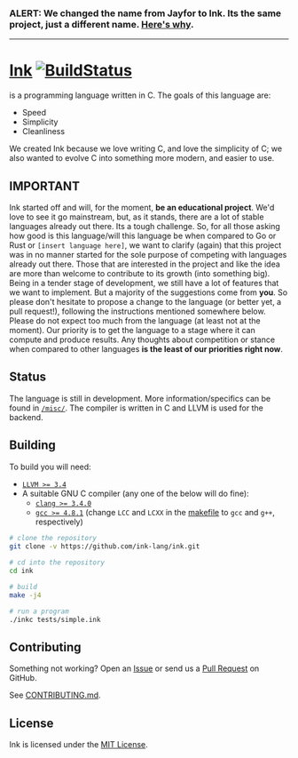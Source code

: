 ### ALERT: **We changed the name from Jayfor to Ink. Its the same project, just a different name. [Here's why](https://github.com/ink-lang/ink/issues/68).**

----

[Ink](http://ink-lang.github.io) [![BuildStatus](https://travis-ci.org/ink-lang/ink.svg?branch=master)](https://travis-ci.org/ink-lang/ink)
===

is a programming language written in C. The goals of this language are:

* Speed
* Simplicity
* Cleanliness

We created Ink because we love writing C, and love the simplicity of C; we also wanted to evolve C
into something more modern, and easier to use.

IMPORTANT
---------

Ink started off and will, for the moment, **be an educational
project**. We'd love to see it go mainstream, but, as it stands,
there are a lot of stable languages already out there. Its a
tough challenge. So, for all those asking how good is this
language/will this language be when compared to Go or Rust or
`[insert language here]`, we want to clarify (again) that this
project was in no manner started for the sole purpose of competing
with languages already out there. Those that are interested in the
project and like the idea are more than welcome to contribute to its
growth (into something big). Being in a tender stage of development,
we still have a lot of features that we want to implement. But a
majority of the suggestions come from **you**. So please don't
hesitate to propose a change to the language (or better yet,
a pull request!), following the instructions mentioned somewhere
below. Please do not expect too much from the language (at least not
at the moment). Our priority is to get the language to a stage where
it can compute and produce results. Any thoughts about competition
or stance when compared to other languages **is the least of our
priorities right now**. 

Status
------

The language is still in development. More information/specifics
can be found in [`/misc/`](/misc/). The compiler is written in C
and LLVM is used for the backend.

Building
--------

To build you will need:

 - [`LLVM >= 3.4`](http://llvm.org/releases/download.html)
 - A suitable GNU C compiler (any one of the below will do fine):
   - [`clang >= 3.4.0`](http://llvm.org/releases/download.html)
   - [`gcc >= 4.8.1`](https://gcc.gnu.org/) (change `LCC` and 
     `LCXX` in the [makefile](/makefile) to `gcc` and `g++`, respectively)

```bash
# clone the repository
git clone -v https://github.com/ink-lang/ink.git
    
# cd into the repository
cd ink

# build
make -j4

# run a program
./inkc tests/simple.ink
```

Contributing
------------

Something not working? Open an [Issue](https://github.com/ink-lang/ink/issues)
or send us a [Pull Request](https://github.com/ink-lang/ink/pulls)
on GitHub.

See [CONTRIBUTING.md](/CONTRIBUTING.md).

License
-------

Ink is licensed under the [MIT License](/LICENSE.md).
